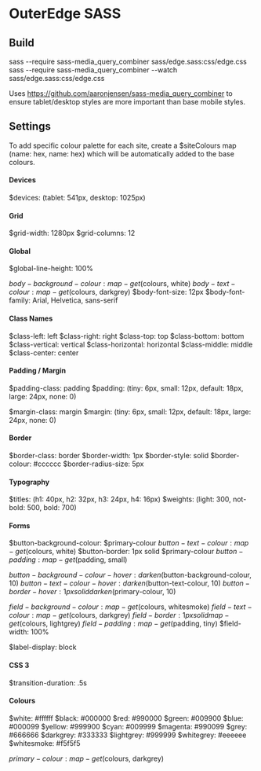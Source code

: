 # OuterEdge SASS

## Build
sass --require sass-media_query_combiner sass/edge.sass:css/edge.css
sass --require sass-media_query_combiner --watch sass/edge.sass:css/edge.css

Uses https://github.com/aaronjensen/sass-media_query_combiner to ensure tablet/desktop styles are more important than base mobile styles.

## Settings

To add specific colour palette for each site, create a $siteColours map (name: hex, name: hex) which will be automatically added to the base colours.

#### Devices
$devices: (tablet: 541px, desktop: 1025px)

#### Grid
$grid-width: 1280px
$grid-columns: 12

#### Global
$global-line-height: 100%

$body-background-colour: map-get($colours, white)
$body-text-colour: map-get($colours, darkgrey)
$body-font-size: 12px
$body-font-family: Arial, Helvetica, sans-serif

#### Class Names
$class-left: left
$class-right: right
$class-top: top
$class-bottom: bottom
$class-vertical: vertical
$class-horizontal: horizontal
$class-middle: middle
$class-center: center

#### Padding / Margin
$padding-class: padding
$padding: (tiny: 6px, small: 12px, default: 18px, large: 24px, none: 0)

$margin-class: margin
$margin: (tiny: 6px, small: 12px, default: 18px, large: 24px, none: 0)

#### Border
$border-class: border
$border-width: 1px
$border-style: solid
$border-colour: #cccccc
$border-radius-size: 5px

#### Typography
$titles: (h1: 40px, h2: 32px, h3: 24px, h4: 16px)
$weights: (light: 300, not-bold: 500, bold: 700)

#### Forms
$button-background-colour: $primary-colour
$button-text-colour: map-get($colours, white)
$button-border: 1px solid $primary-colour
$button-padding: map-get($padding, small)

$button-background-colour-hover: darken($button-background-colour, 10)
$button-text-colour-hover: darken($button-text-colour, 10)
$button-border-hover: 1px solid darken($primary-colour, 10)

$field-background-colour: map-get($colours, whitesmoke)
$field-text-colour: map-get($colours, darkgrey)
$field-border: 1px solid map-get($colours, lightgrey)
$field-padding: map-get($padding, tiny)
$field-width: 100%

$label-display: block

#### CSS 3
$transition-duration: .5s

#### Colours
$white: #ffffff
$black: #000000
$red: #990000
$green: #009900
$blue: #000099
$yellow: #999900
$cyan: #009999
$magenta: #990099
$grey: #666666
$darkgrey: #333333
$lightgrey: #999999
$whitegrey: #eeeeee
$whitesmoke: #f5f5f5

$primary-colour: map-get($colours, darkgrey)
